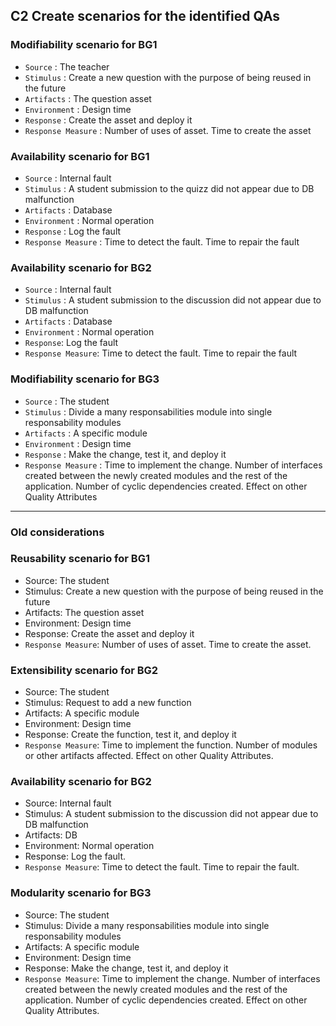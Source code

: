 ## **C2**  Create scenarios for the identified QAs

### Modifiability scenario for **BG1**
- `Source` : The teacher
- `Stimulus` : Create a new question with the purpose of being reused in the future
- `Artifacts` : The question asset
- `Environment` : Design time
- `Response` : Create the asset and deploy it
- `Response Measure` : Number of uses of asset. Time to create the asset

### Availability scenario for **BG1**
- `Source` : Internal fault
- `Stimulus` : A student submission to the quizz did not appear due to DB malfunction
- `Artifacts` : Database
- `Environment` : Normal operation 
- `Response` : Log the fault
- `Response Measure` : Time to detect the fault. Time to repair the fault

### Availability scenario for **BG2**
- `Source` : Internal fault
- `Stimulus` : A student submission to the discussion did not appear due to DB malfunction
- `Artifacts` : Database
- `Environment` : Normal operation 
- `Response`: Log the fault
- `Response Measure`: Time to detect the fault. Time to repair the fault

### Modifiability scenario for **BG3**
- `Source` : The student
- `Stimulus` : Divide a many responsabilities module into single responsability modules
- `Artifacts` : A specific module
- `Environment` : Design time
- `Response` : Make the change, test it, and deploy it
- `Response Measure` : Time to implement the change. Number of interfaces created between the newly created modules and the rest of the application. Number of cyclic dependencies created. Effect on other Quality Attributes


----------------


### Old considerations

### Reusability scenario for BG1
- Source: The student
- Stimulus: Create a new question with the purpose of being reused in the future
- Artifacts: The question asset
- Environment: Design time
- Response: Create the asset and deploy it
- `Response Measure`: Number of uses of asset. Time to create the asset.

### Extensibility scenario for BG2
- Source: The student
- Stimulus: Request to add a new function
- Artifacts: A specific module
- Environment: Design time
- Response: Create the function, test it, and deploy it
- `Response Measure`: Time to implement the function. Number of modules or other artifacts affected. Effect on other Quality Attributes.

### Availability scenario for BG2
- Source: Internal fault
- Stimulus: A student submission to the discussion did not appear due to DB malfunction
- Artifacts: DB
- Environment: Normal operation 
- Response: Log the fault. 
- `Response Measure`: Time to detect the fault. Time to repair the fault.

### Modularity scenario for BG3
- Source: The student
- Stimulus: Divide a many responsabilities module into single responsability modules
- Artifacts: A specific module
- Environment: Design time
- Response: Make the change, test it, and deploy it
- `Response Measure`: Time to implement the change. Number of interfaces created between the newly created modules and the rest of the application. Number of cyclic dependencies created. Effect on other Quality Attributes.




